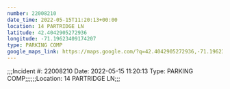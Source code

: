 ```yaml
---
number: 22008210
date_time: 2022-05-15T11:20:13+00:00
location: 14 PARTRIDGE LN
latitude: 42.4042905272936
longitude: -71.19623409174207
type: PARKING COMP
google_maps_link: https://maps.google.com/?q=42.4042905272936,-71.19623409174207
---
```


;;;Incident #: 22008210   Date: 2022-05-15 11:20:13   Type: PARKING COMP;;;;;;Location: 14 PARTRIDGE LN;;;
